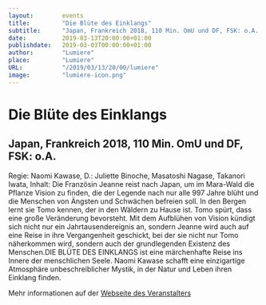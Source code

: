 ```yaml
---
layout:        events
title:         "Die Blüte des Einklangs"
subtitle:      "Japan, Frankreich 2018, 110 Min. OmU und DF, FSK: o.A. "
date:          2019-03-13T20:00:00+01:00
publishdate:   2019-03-03T00:00:00+01:00
author:        "Lumiere"
place:         "Lumiere"
URL:           "/2019/03/13/20/00/lumiere"
image:         "lumiere-icon.png"
---
```


Die Blüte des Einklangs
===========

Japan, Frankreich 2018, 110 Min. OmU und DF, FSK: o.A. 
-----------

Regie: Naomi Kawase, D.: Juliette Binoche, Masatoshi Nagase, Takanori Iwata, Inhalt: Die Französin Jeanne reist nach Japan, um im Mara-Wald die Pflanze Vision zu finden, die der Legende nach nur alle 997 Jahre blüht und  die Menschen von Ängsten und Schwächen befreien soll. In  den Bergen lernt sie Tomo kennen, der in den Wäldern zu Hause ist. Tomo spürt, dass eine große Veränderung bevorsteht. Mit dem Aufblühen von Vision kündigt sich nicht nur ein Jahrtausendereignis an, sondern Jeanne wird auch auf eine Reise in ihre Vergangenheit geschickt, bei der sie nicht nur Tomo näherkommen wird, sondern auch der grundlegenden Existenz des Menschen.DIE BLÜTE DES EINKLANGS  ist eine märchenhafte Reise ins Innere der menschlichen Seele. Naomi Kawase schafft eine einzigartige Atmosphäre unbeschreiblicher Mystik, in der Natur und Leben ihren Einklang finden.

Mehr informationen auf der [Webseite des Veranstalters](http://www.lumiere.de/19/03/bluete.htm)
